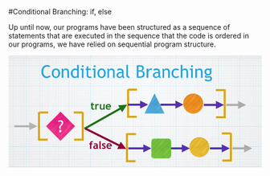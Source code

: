 #Conditional Branching:  if, else

Up until now, our programs have been structured as a sequence of statements that are executed in the sequence that the code is ordered in our programs, we have relied on sequential program structure.   

![](Branching.png)
